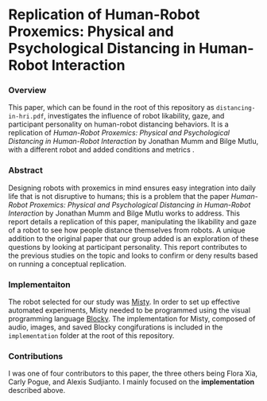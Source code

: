 # Replication of Human-Robot Proxemics: Physical and Psychological Distancing in Human-Robot Interaction

### Overview

This paper, which can be found in the root of this repository as `distancing-in-hri.pdf`, investigates the influence of robot likability, gaze, and participant personality on human-robot distancing behaviors. It is a replication of *Human-Robot Proxemics: Physical and Psychological Distancing in Human-Robot Interaction* by Jonathan Mumm and Bilge Mutlu, with a different robot and added conditions and metrics .

### Abstract

Designing robots with proxemics in mind ensures easy integration into daily life that is not disruptive to humans; this is a problem that the paper *Human-Robot Proxemics: Physical and Psychological Distancing in Human-Robot Interaction* by Jonathan Mumm and Bilge Mutlu works to address. This report details a replication of this paper, manipulating the likability and gaze of a robot to see how people distance themselves from robots. A unique addition to the original paper that our group added is an exploration of these questions by looking at participant personality. This report contributes to the previous studies on the topic and looks to confirm or deny results based on running a conceptual replication.

### Implementaiton

The robot selected for our study was [Misty](https://www.mistyrobotics.com). In order to set up effective automated experiments, Misty needed to be programmed using the visual programming language [Blocky](https://developers.google.com/blockly). The implementation for Misty, composed of audio, images, and saved Blocky congifurations is included in the `implementation` folder at the root of this repository.


### Contributions

I was one of four contributors to this paper, the three others being Flora Xia, Carly Pogue, and Alexis Sudjianto. I mainly focused on the **implementation** described above.

